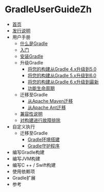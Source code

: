 # GradleUserGuideZh

- [首页](/md/首页.md)
- [发行说明](/md/Gradle发行说明.md)
- 用户手册
  - [什么是Gradle](/md/什么是Gradle.md)
  - [入门](/md/入门.md)
  - [安装Gradle](/md/安装Gradle.md)
  - 升级Gradle
    - [将您的构建从Gradle 4.x升级到5.0](/md/将您的构建从Gradle%s4.md)
    - [将您的构建从Gradle 5.x升级到6.0](/md/将您的构建从Gradle%s5.md)
    - [将您的构建从Gradle 6.x升级到最新](/md/将您的构建从Gradle%s6.md)
    - [功能生命周期](/md/功能生命周期.md)
  - 迁移至Gradle
    - [从Apache Maven迁移](/md/从Apache%sMaven迁移.md)
    - [从Apache Ant迁移](/md/从Apache%sAnt迁移.md)
  - [兼容性说明](/md/兼容性说明.md)
  - [对构建进行故障排除](/md/对构建进行故障排除.md)
- 自定义执行
  - 迁移至Gradle
    - [Gradle环境搭建](/md/Gradle环境搭建.md)
    - [Gradle守护程序](/md/Gradle守护程序.md)
- 编写Gradle构建
- 编写JVM构建
- 编写C ++ / Swift构建
- 使用依赖项
- Gradle扩展
- 参考
